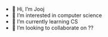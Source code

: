 - 👋 Hi, I’m Jooj
- 👀 I’m interested in computer science
- 🌱 I’m currently learning CS
- 💞️ I’m looking to collaborate on ??

<!---
joooojj/joooojj is a ✨ special ✨ repository because its `README.md` (this file) appears on your GitHub profile.
You can click the Preview link to take a look at your changes.
--->
